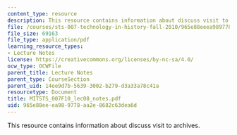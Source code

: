 ```yaml
---
content_type: resource
description: This resource contains information about discuss visit to archives.
file: /courses/sts-007-technology-in-history-fall-2010/965e88eeea989778aa2e8682c63dea6d_MITSTS_007F10_lec08_notes.pdf
file_size: 69163
file_type: application/pdf
learning_resource_types:
- Lecture Notes
license: https://creativecommons.org/licenses/by-nc-sa/4.0/
ocw_type: OCWFile
parent_title: Lecture Notes
parent_type: CourseSection
parent_uid: 14ee9d7b-5639-3002-b279-d3a33a78c41a
resourcetype: Document
title: MITSTS_007F10_lec08_notes.pdf
uid: 965e88ee-ea98-9778-aa2e-8682c63dea6d
---
```

This resource contains information about discuss visit to archives.